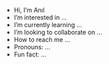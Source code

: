 - Hi, I’m Anıl
- I’m interested in ...
- I’m currently learning ...
- I’m looking to collaborate on ...
- How to reach me ...
- Pronouns: ...
- Fun fact: ...

<!---
larges08/larges08 is a ✨ special ✨ repository because its `README.md` (this file) appears on your GitHub profile.
You can click the Preview link to take a look at your changes.
--->
